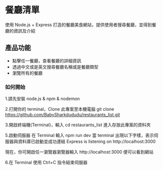 # 餐廳清單

使用 Node.js + Express 打造的餐廳美食網站，提供使用者搜尋餐廳，並得到餐廳的資訊及介紹

## 產品功能
- 點擊任一餐廳，查看餐廳的詳細資訊
- 透過中文或是英文搜尋餐廳名稱或是餐廳類型
- 瀏覽所有的餐廳

### 如何開始
1.請先安裝 node.js & npm & nodemon

2.打開你的 terminal，Clone 此專案至本機電腦
git clone https://github.com/BabySharkdududu/restaurants_list.git

3.開啟終端機(Terminal)，輸入 cd restaurants_list
進入存放此專案的資料夾

5.啟動伺服器
在 Terminal 輸入 npm run dev
當 terminal 出現以下字樣，表示伺服器與資料庫已啟動並成功連結
Express is listening on http://localhost:3000

現在，你可開啟任一瀏覽器瀏覽器輸入 http://localhost:3000 便可以看到網站

6.在 Terminal 使用 Ctrl+C 指令結束伺服器